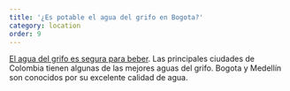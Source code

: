 ```yaml
---
title: '¿Es potable el agua del grifo en Bogota?'
category: location
order: 9
---
```


[El agua del grifo es segura para beber](https://www.canyoudrinktapwaterin.com/Bogota-tap-water/). Las principales ciudades de Colombia tienen algunas de las mejores aguas del grifo. Bogota y Medellín son conocidos por su excelente calidad de agua.
